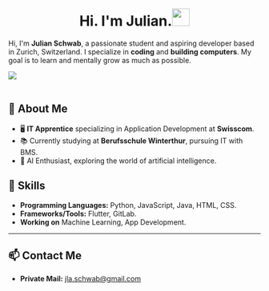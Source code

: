 
<h1 align="center"><b>Hi. I'm Julian.</b><img src="https://media.giphy.com/media/hvRJCLFzcasrR4ia7z/giphy.gif" width="35"></h1>

Hi, I'm **Julian Schwab**, a passionate student and aspiring developer based in Zurich, Switzerland. I specialize in **coding** and **building computers**. My goal is to learn and mentally grow as much as possible.

<img src="https://user-images.githubusercontent.com/73097560/115834477-dbab4500-a447-11eb-908a-139a6edaec5c.gif"><br><br>
## 🚀 About Me

- 🖥️ **IT Apprentice** specializing in Application Development at **Swisscom**.
- 📚 Currently studying at **Berufsschule Winterthur**, pursuing IT with BMS.
- 🤖 AI Enthusiast, exploring the world of artificial intelligence.



## 🔧 Skills

- **Programming Languages:** Python, JavaScript, Java, HTML, CSS.
- **Frameworks/Tools:** Flutter, GitLab.
- **Working on** Machine Learning, App Development.

---

## 📫 Contact Me

- **Private Mail:** [jla.schwab@gmail.com](mailto\:jla.schwab@gmail.com)

